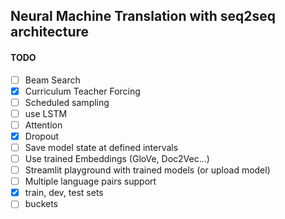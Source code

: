 ## Neural Machine Translation with seq2seq architecture

#### TODO

- [ ] Beam Search
- [X] Curriculum Teacher Forcing
- [ ] Scheduled sampling
- [ ] use LSTM
- [ ] Attention
- [X] Dropout
- [ ] Save model state at defined intervals
- [ ] Use trained Embeddings (GloVe, Doc2Vec...)
- [ ] Streamlit playground with trained models (or upload model)
- [ ] Multiple language pairs support
- [X] train, dev, test sets
- [ ] buckets